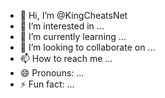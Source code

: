 - 👋 Hi, I’m @KingCheatsNet
- 👀 I’m interested in ...
- 🌱 I’m currently learning ...
- 💞️ I’m looking to collaborate on ...
- 📫 How to reach me ...
- 😄 Pronouns: ...
- ⚡ Fun fact: ...

<!---
KingCheatsNet/KingCheatsNet is a ✨ special ✨ repository because its `README.md` (this file) appears on your GitHub profile.
You can click the Preview link to take a look at your changes.
--->
